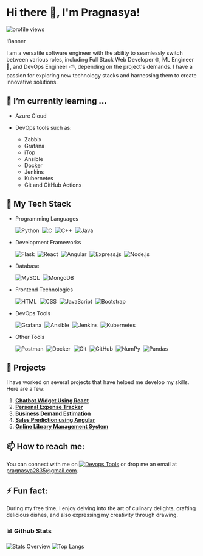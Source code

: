 # Hi there 👋, I'm Pragnasya!

![profile views](https://komarev.com/ghpvc/?username=pragzz1238&style=plastic&label=views)

!Banner <!-- You can replace this with your own banner -->

I am a versatile software engineer with the ability to seamlessly switch between various roles, including Full Stack Web Developer 🌐, ML Engineer 🤖, and DevOps Engineer ⛅, depending on the project's demands. I have a passion for exploring new technology stacks and harnessing them to create innovative solutions.


## 🌱 I’m currently learning ...
- Azure Cloud
- DevOps tools such as:
  
    - Zabbix
    - Grafana
    - iTop
    - Ansible
    - Docker
    - Jenkins
    - Kubernetes
    - Git and GitHub Actions

## 💼 My Tech Stack

- Programming Languages
  
  ![Python](https://img.shields.io/badge/-Python-05122A?style=flat&logo=python)&nbsp;
  ![C](https://img.shields.io/badge/-C-05122A?style=flat&logo=C&logoColor=A8B9CC)&nbsp;
  ![C++](https://img.shields.io/badge/-C++-05122A?style=flat&logo=C%2B%2B&logoColor=00599C)&nbsp;
  ![Java](https://img.shields.io/badge/-Java-05122A?style=flat&logo=java)&nbsp;

- Development Frameworks

  ![Flask](https://img.shields.io/badge/-Flask-05122A?style=flat&logo=flask)&nbsp;
  ![React](https://img.shields.io/badge/-React-05122A?style=flat&logo=react)&nbsp;
  ![Angular](https://img.shields.io/badge/-Angular-05122A?style=flat&logo=angular)&nbsp;
  ![Express.js](https://img.shields.io/badge/-Express.js-05122A?style=flat&logo=express)&nbsp;
  ![Node.js](https://img.shields.io/badge/-Node.js-05122A?style=flat&logo=node.js)&nbsp;

- Database
  
  ![MySQL](https://img.shields.io/badge/-MySQL-05122A?style=flat&logo=mysql)&nbsp;
  ![MongoDB](https://img.shields.io/badge/-React-05122A?style=flat&logo=mongodb)&nbsp;

- Frontend Technologies
  
  ![HTML](https://img.shields.io/badge/-HTML-05122A?style=flat&logo=HTML5)&nbsp;
  ![CSS](https://img.shields.io/badge/-CSS-05122A?style=flat&logo=CSS3&logoColor=1572B6)&nbsp;
  ![JavaScript](https://img.shields.io/badge/-JavaScript-05122A?style=flat&logo=javascript)&nbsp;
  ![Bootstrap](https://img.shields.io/badge/-Bootstrap-05122A?style=flat&logo=bootstrap&logoColor=563D7C)

- DevOps Tools
  
  ![Grafana](https://img.shields.io/badge/-Grafana-05122A?style=flat&logo=grafana)&nbsp;
  ![Ansible](https://img.shields.io/badge/-Ansible-05122A?style=flat&logo=ansible)&nbsp;
  ![Jenkins](https://img.shields.io/badge/-Jenkins-05122A?style=flat&logo=jenkins)&nbsp;
  ![Kubernetes](https://img.shields.io/badge/-Kubernetes-05122A?style=flat&logo=kubernetes)

- Other Tools
  
  ![Postman](https://img.shields.io/badge/-Postman-05122A?style=flat&logo=postman)&nbsp;
  ![Docker](https://img.shields.io/badge/-Docker-05122A?style=flat&logo=docker)&nbsp;
  ![Git](https://img.shields.io/badge/-Git-05122A?style=flat&logo=git)&nbsp;
  ![GitHub](https://img.shields.io/badge/-GitHub-05122A?style=flat&logo=github)&nbsp;
  ![NumPy](https://img.shields.io/badge/numpy%20-%23013243.svg?&style=flat&logo=numpy)&nbsp;
  ![Pandas](https://img.shields.io/badge/pandas%20-%23150458.svg?&style=flat&logo=pandas)&nbsp;

## 🎯 Projects
I have worked on several projects that have helped me develop my skills. Here are a few:

1. [**Chatbot Widget Using React**](https://github.com/pragzz1238/Chatbot-Widget-using-React)
2. [**Personal Expense Tracker**](https://github.com/pragzz1238/Personal-Expense-Tracker)
3. [**Business Demand Estimation**](https://github.com/pragzz1238/Business-Demand-Prediction-Using-Classification-Based-Predicition-Model)
4. [**Sales Prediction using Angular**](https://github.com/pragzz1238/Sales-Prediction-using-Angular-Flask-and-ML)
5. [**Online Library Management System**](https://github.com/pragzz1238/Online-Library-Management-System)

## 📫 How to reach me:
You can connect with me on  [![Devops Tools](https://skillicons.dev/icons?i=linkedin)](https://www.linkedin.com/in/pragnasya-s-5aa603209)
 or drop me an email at pragnasya2835@gmail.com.

## ⚡ Fun fact:
During my free time, I enjoy delving into the art of culinary delights, crafting delicious dishes, and also expressing my creativity through drawing.

### 📊 Github Stats
  
![Stats Overview](https://github-readme-stats.vercel.app/api?username=pragzz1238&show_icons=true&theme=transparent)
![Top Langs](https://github-readme-stats.vercel.app/api/top-langs/?username=anuraghazra&size_weight=0.5&count_weight=0.5&theme=transparent)
